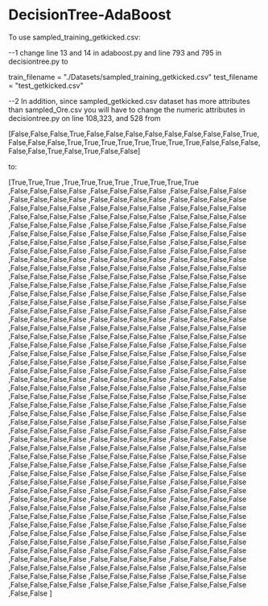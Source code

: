 DecisionTree-AdaBoost
=====================

To use sampled_training_getkicked.csv:

--1 change line 13 and 14 in adaboost.py and line 793 and 795 in decisiontree.py
to 

train_filename = "./Datasets/sampled_training_getkicked.csv"
test_filename = "test_getkicked.csv"

--2 In addition, since sampled_getkicked.csv dataset has more attributes than sampled_Ore.csv you will have to change the numeric attributes in decisiontree.py on line 108,323, and 528 from 


[False,False,False,True,False,False,False,False,False,False,False,False,True,False,False,False,True,True,True,True,True,True,True,True,False,False,False,False,False,True,False,True,False,False]


to:



[True,True,True
	,True,True,True,True
	,True,True,True,True
	,False,False,False,False
	,False,False,False,False
	,False,False,False,False
	,False,False,False,False
	,False,False,False,False
	,False,False,False,False
	,False,False,False,False
	,False,False,False,False
	,False,False,False,False
	,False,False,False,False
	,False,False,False,False
	,False,False,False,False
	,False,False,False,False
	,False,False,False,False
	,False,False,False,False
	,False,False,False,False
	,False,False,False,False
	,False,False,False,False
	,False,False,False,False
	,False,False,False,False
	,False,False,False,False
	,False,False,False,False
	,False,False,False,False
	,False,False,False,False
	,False,False,False,False
	,False,False,False,False
	,False,False,False,False
	,False,False,False,False
	,False,False,False,False
	,False,False,False,False
	,False,False,False,False
	,False,False,False,False
	,False,False,False,False
	,False,False,False,False
	,False,False,False,False
	,False,False,False,False
	,False,False,False,False
	,False,False,False,False
	,False,False,False,False
	,False,False,False,False
	,False,False,False,False
	,False,False,False,False
	,False,False,False,False
	,False,False,False,False
	,False,False,False,False
	,False,False,False,False
	,False,False,False,False
	,False,False,False,False
	,False,False,False,False
	,False,False,False,False
	,False,False,False,False
	,False,False,False,False
	,False,False,False,False
	,False,False,False,False
	,False,False,False,False
	,False,False,False,False
	,False,False,False,False
	,False,False,False,False
	,False,False,False,False
	,False,False,False,False
	,False,False,False,False
	,False,False,False,False
	,False,False,False,False
	,False,False,False,False
	,False,False,False,False
	,False,False,False,False
	,False,False,False,False
	,False,False,False,False
	,False,False,False,False
	,False,False,False,False
	,False,False,False,False
	,False,False,False,False
	,False,False,False,False
	,False,False,False,False
	,False,False,False,False
	,False,False,False,False
	,False,False,False,False
	,False,False,False,False
	,False,False,False,False
	,False,False,False,False
	,False,False,False,False
	,False,False,False,False
	,False,False,False,False
	,False,False,False,False
	,False,False,False,False
	,False,False,False,False
	,False,False,False,False
	,False,False,False,False
	,False,False,False,False
	,False,False,False,False
	,False,False,False,False
	,False,False,False,False
	,False,False,False,False
	,False,False,False,False
	,False,False,False,False
	,False,False,False,False
	,False,False,False,False
	,False,False,False,False
	,False,False,False,False
	,False,False,False,False
	,False,False,False,False
	,False,False,False,False
	,False,False,False,False
	,False,False,False,False
	,False,False,False,False
	,False,False,False,False
	,False,False,False,False
	,False,False,False,False
	,False,False,False,False
	,False,False,False,False
	,False,False,False,False
	,False,False,False,False
	,False,False,False,False
	,False,False,False,False
	,False,False,False,False
	,False,False,False,False
	,False,False,False,False
	,False,False,False,False
	,False,False,False,False
	,False,False,False,False
	,False,False,False,False
	,False,False,False,False
	,False,False,False,False
	,False,False,False,False
	,False,False,False,False
	,False,False,False,False
	,False,False,False,False
	,False,False,False,False
	,False,False,False,False
	,False,False,False,False
	,False,False,False,False
	,False,False,False,False
	,False,False,False,False
	,False,False,False,False
	,False,False,False,False
	,False,False,False,False
	,False,False,False,False
	,False,False,False,False
	,False,False,False,False
	,False,False,False,False
	,False,False,False,False
	,False,False
	]
